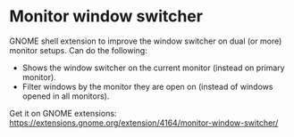 # Monitor window switcher

GNOME shell extension to improve the window switcher on dual (or more) monitor setups. Can do the following:

- Shows the window switcher on the current monitor (instead on primary monitor).
- Filter windows by the monitor they are open on (instead of windows opened in all monitors).

Get it on GNOME extensions: https://extensions.gnome.org/extension/4164/monitor-window-switcher/
